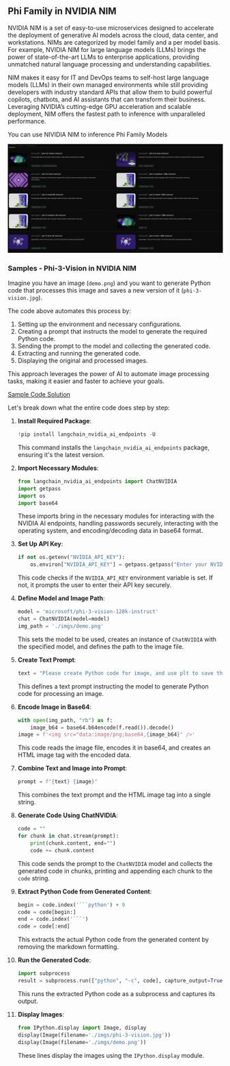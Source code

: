 ## Phi Family in NVIDIA NIM

NVIDIA NIM is a set of easy-to-use microservices designed to accelerate the deployment of generative AI models across the cloud, data center, and workstations. NIMs are categorized by model family and a per model basis. For example, NVIDIA NIM for large language models (LLMs) brings the power of state-of-the-art LLMs to enterprise applications, providing unmatched natural language processing and understanding capabilities.

NIM makes it easy for IT and DevOps teams to self-host large language models (LLMs) in their own managed environments while still providing developers with industry standard APIs that allow them to build powerful copilots, chatbots, and AI assistants that can transform their business. Leveraging NVIDIA’s cutting-edge GPU acceleration and scalable deployment, NIM offers the fastest path to inference with unparalleled performance.

You can use NIVIDIA NIM to inference Phi Family Models

![nim](../../../imgs/01/02/06/Phi-NIM.png)

### **Samples - Phi-3-Vision in NVIDIA NIM**


Imagine you have an image (`demo.png`) and you want to generate Python code that processes this image and saves a new version of it (`phi-3-vision.jpg`). 

The code above automates this process by:

1. Setting up the environment and necessary configurations.
2. Creating a prompt that instructs the model to generate the required Python code.
3. Sending the prompt to the model and collecting the generated code.
4. Extracting and running the generated code.
5. Displaying the original and processed images.

This approach leverages the power of AI to automate image processing tasks, making it easier and faster to achieve your goals. 

[Sample Code Solution](../../../code/06.E2E/E2E_Nvidia_NIM_Phi3_Vision.ipynb)

Let's break down what the entire code does step by step:

1. **Install Required Package**:
    ```python
    !pip install langchain_nvidia_ai_endpoints -U
    ```
    This command installs the `langchain_nvidia_ai_endpoints` package, ensuring it's the latest version.

2. **Import Necessary Modules**:
    ```python
    from langchain_nvidia_ai_endpoints import ChatNVIDIA
    import getpass
    import os
    import base64
    ```
    These imports bring in the necessary modules for interacting with the NVIDIA AI endpoints, handling passwords securely, interacting with the operating system, and encoding/decoding data in base64 format.

3. **Set Up API Key**:
    ```python
    if not os.getenv("NVIDIA_API_KEY"):
        os.environ["NVIDIA_API_KEY"] = getpass.getpass("Enter your NVIDIA API key: ")
    ```
    This code checks if the `NVIDIA_API_KEY` environment variable is set. If not, it prompts the user to enter their API key securely.

4. **Define Model and Image Path**:
    ```python
    model = 'microsoft/phi-3-vision-128k-instruct'
    chat = ChatNVIDIA(model=model)
    img_path = './imgs/demo.png'
    ```
    This sets the model to be used, creates an instance of `ChatNVIDIA` with the specified model, and defines the path to the image file.

5. **Create Text Prompt**:
    ```python
    text = "Please create Python code for image, and use plt to save the new picture under imgs/ and name it phi-3-vision.jpg."
    ```
    This defines a text prompt instructing the model to generate Python code for processing an image.

6. **Encode Image in Base64**:
    ```python
    with open(img_path, "rb") as f:
        image_b64 = base64.b64encode(f.read()).decode()
    image = f'<img src="data:image/png;base64,{image_b64}" />'
    ```
    This code reads the image file, encodes it in base64, and creates an HTML image tag with the encoded data.

7. **Combine Text and Image into Prompt**:
    ```python
    prompt = f"{text} {image}"
    ```
    This combines the text prompt and the HTML image tag into a single string.

8. **Generate Code Using ChatNVIDIA**:
    ```python
    code = ""
    for chunk in chat.stream(prompt):
        print(chunk.content, end="")
        code += chunk.content
    ```
    This code sends the prompt to the `ChatNVIDIA` model and collects the generated code in chunks, printing and appending each chunk to the `code` string.

9. **Extract Python Code from Generated Content**:
    ```python
    begin = code.index('```python') + 9
    code = code[begin:]
    end = code.index('```')
    code = code[:end]
    ```
    This extracts the actual Python code from the generated content by removing the markdown formatting.

10. **Run the Generated Code**:
    ```python
    import subprocess
    result = subprocess.run(["python", "-c", code], capture_output=True)
    ```
    This runs the extracted Python code as a subprocess and captures its output.

11. **Display Images**:
    ```python
    from IPython.display import Image, display
    display(Image(filename='./imgs/phi-3-vision.jpg'))
    display(Image(filename='./imgs/demo.png'))
    ```
    These lines display the images using the `IPython.display` module.





